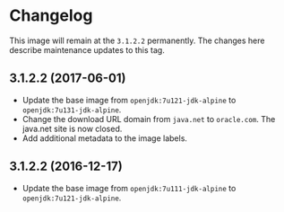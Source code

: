# Changelog

This image will remain at the `3.1.2.2` permanently. The changes here describe maintenance updates to this tag.

## 3.1.2.2 (2017-06-01)

* Update the base image from `openjdk:7u121-jdk-alpine` to `openjdk:7u131-jdk-alpine`.
* Change the download URL domain from `java.net` to `oracle.com`. The java.net site is now closed.
* Add additional metadata to the image labels.

## 3.1.2.2 (2016-12-17)

* Update the base image from `openjdk:7u111-jdk-alpine` to `openjdk:7u121-jdk-alpine`.
